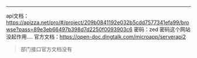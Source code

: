 ---

api文档：https://apizza.net/pro/#/project/209b0841192e032b5cdd7577341efa99/browse?pass=89e3eb66497b398d7d2250f0093903c6
密码：zed
密码这个网站没起作用....
官方文档：https://open-doc.dingtalk.com/microapp/serverapi2
>部门接口官方文档没有